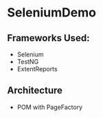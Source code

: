 # SeleniumDemo

## Frameworks Used:
- Selenium
- TestNG
- ExtentReports

## Architecture
- POM with PageFactory
